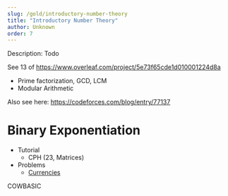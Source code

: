 ```yaml
---
slug: /gold/introductory-number-theory
title: "Introductory Number Theory"
author: Unknown
order: 7
---
```


<div class="syllabus-only">
  Description: Todo
</div>

<!-- END DESCRIPTION -->

See 13 of https://www.overleaf.com/project/5e73f65cde1d010001224d8a

- Prime factorization, GCD, LCM
- Modular Arithmetic

Also see here: https://codeforces.com/blog/entry/77137

# Binary Exponentiation

<!-- END DESCRIPTION -->

 * Tutorial
   * CPH (23, Matrices)
 * Problems
   * [Currencies](https://www.hackerrank.com/contests/gs-codesprint/challenges/currencies) [](107)

COWBASIC
